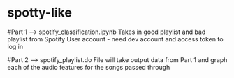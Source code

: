 # spotty-like


#Part 1 --> spotify_classification.ipynb
Takes in good playlist and bad playlist from Spotify User account - need dev account and access token to log in

#Part 2 --> spotify_playlist.do 
File will take output data from Part 1 and graph each of the audio features for the songs passed through
